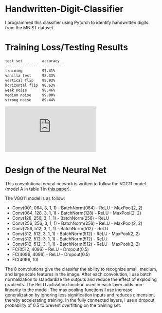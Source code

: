 # Handwritten-Digit-Classifier
I programmed this classifier using Pytorch to identify handwritten digits from the MNIST dataset.

# Training Loss/Testing Results
```
test set         accuracy
---------------  ----------
training         97.41%
vanilla test     98.33%
vertical flip    98.93%
horizontal flip  98.63%
weak noise       98.46%
medium noise     99.00%
strong noise     89.44%
```
![Bar graph displaying test results.](https://github.com/LeoCai12777/Handwritten-Digit-Classifier/blob/main/testresults.pdf)

# Design of the Neural Net
This convolutional neural network is written to follow the VGG11 model (model A in table 1 in [this paper](https://arxiv.org/pdf/1409.1556.pdf)).

The VGG11 model is as follow:
- Conv(001, 064, 3, 1, 1) - BatchNorm(064) - ReLU - MaxPool(2, 2)
- Conv(064, 128, 3, 1, 1) - BatchNorm(128) - ReLU - MaxPool(2, 2)
- Conv(128, 256, 3, 1, 1) - BatchNorm(256) - ReLU
- Conv(256, 256, 3, 1, 1) - BatchNorm(256) - ReLU - MaxPool(2, 2)
- Conv(256, 512, 3, 1, 1) - BatchNorm(512) - ReLU
- Conv(512, 512, 3, 1, 1) - BatchNorm(512) - ReLU - MaxPool(2, 2)
- Conv(512, 512, 3, 1, 1) - BatchNorm(512) - ReLU
- Conv(512, 512, 3, 1, 1) - BatchNorm(512) - ReLU - MaxPool(2, 2)
- FC(0512, 4096) - ReLU - Dropout(0.5)
- FC(4096, 4096) - ReLU - Dropout(0.5)
- FC(4096, 10)

The 8 convolutions give the classifer the ability to recognize small, medium, and large scale features in the image.
After each convolution, I use batch normalization to standardize the outputs and reduce the effect of exploding gradients.
The ReLU activation function used in each layer adds non-linearity to the model.
The max pooling functions I use increase generalization by ignoring less signification inputs and reduces dimension, thereby accelerating training.
In the fully connected layers, I use a dropout probability of 0.5 to prevent overfitting on the training set.
